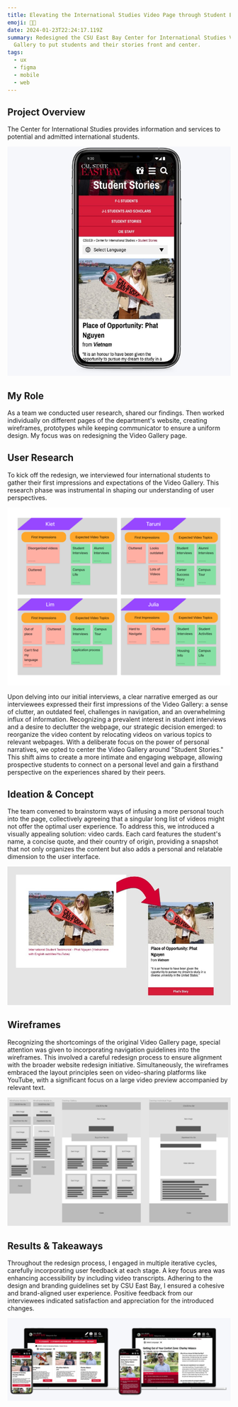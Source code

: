 ```yaml
---
title: Elevating the International Studies Video Page through Student Experiences
emoji: 👨‍🎓
date: 2024-01-23T22:24:17.119Z
summary: Redesigned the CSU East Bay Center for International Studies Video
  Gallery to put students and their stories front and center.
tags:
  - ux
  - figma
  - mobile
  - web
---
```

## **Project Overview**

The Center for International Studies provides information and services to potential and admitted international students.

![Preview of International Students Page on mobile](/src/assets/img/65add3e3dba71fccffa9b423_screenshot-2024-01-21-182918.jpg)

## My Role

As a team we conducted user research, shared our findings. Then worked individually on different pages of the department's website, creating wireframes, prototypes while keeping communicator to ensure a uniform design. My focus was on redesigning the Video Gallery page.

## User Research

To kick off the redesign, we interviewed four international students to gather their first impressions and expectations of the Video Gallery. This research phase was instrumental in shaping our understanding of user perspectives.

![Interview responses](/src/assets/img/65ac6fa126cb9720be3c4c4a_student-interview-responses.png)

Upon delving into our initial interviews, a clear narrative emerged as our interviewees expressed their first impressions of the Video Gallery: a sense of clutter, an outdated feel, challenges in navigation, and an overwhelming influx of information. Recognizing a prevalent interest in student interviews and a desire to declutter the webpage, our strategic decision emerged: to reorganize the video content by relocating videos on various topics to relevant webpages. With a deliberate focus on the power of personal narratives, we opted to center the Video Gallery around "Student Stories." This shift aims to create a more intimate and engaging webpage, allowing prospective students to connect on a personal level and gain a firsthand perspective on the experiences shared by their peers.

## Ideation & Concept

The team convened to brainstorm ways of infusing a more personal touch into the page, collectively agreeing that a singular long list of videos might not offer the optimal user experience. To address this, we introduced a visually appealing solution: video cards. Each card features the student's name, a concise quote, and their country of origin, providing a snapshot that not only organizes the content but also adds a personal and relatable dimension to the user interface.

![Diagram of original Video previews and new video cards](/src/assets/img/65af2d05e353e97933b57f4a_sharedscreenshot.jpg)

## Wireframes

Recognizing the shortcomings of the original Video Gallery page, special attention was given to incorporating navigation guidelines into the wireframes. This involved a careful redesign process to ensure alignment with the broader website redesign initiative. Simultaneously, the wireframes embraced the layout principles seen on video-sharing platforms like YouTube, with a significant focus on a large video preview accompanied by relevant text.

![wireframes](/src/assets/img/65add548947696c701055860_wireframes.jpg)

## Results & Takeaways

Throughout the redesign process, I engaged in multiple iterative cycles, carefully incorporating user feedback at each stage. A key focus area was enhancing accessibility by including video transcripts. Adhering to the design and branding guidelines set by CSU East Bay, I ensured a cohesive and brand-aligned user experience. Positive feedback from our interviewees indicated satisfaction and appreciation for the introduced changes. 

![Final iteration](/src/assets/img/65af416e905e5b94eded0b06_untitled.png)